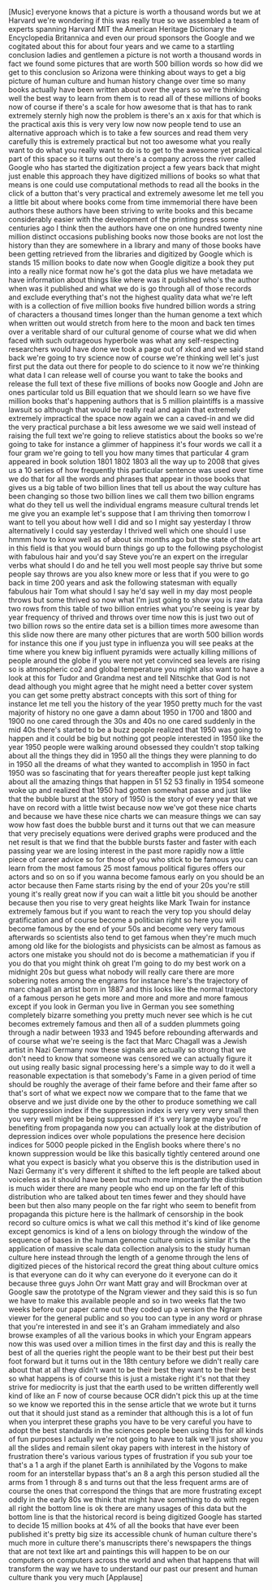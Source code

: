 
[Music]
everyone knows that a picture is worth a
thousand words but we at Harvard we&#39;re
wondering if this was really true so we
assembled a team of experts spanning
Harvard MIT the American Heritage
Dictionary the Encyclopedia Britannica
and even our proud sponsors the Google
and we cogitated about this for about
four years and we came to a startling
conclusion ladies and gentlemen a
picture is not worth a thousand words in
fact we found some pictures that are
worth 500 billion words so how did we
get to this conclusion
so Arizona were thinking about ways to
get a big picture of human culture and
human history change over time so many
books actually have been written about
over the years so we&#39;re thinking well
the best way to learn from them is to
read all of these millions of books now
of course if there&#39;s a scale for how
awesome that is that has to rank
extremely sternly high now the problem
is there&#39;s an x axis for that which is
the practical axis this is very very low
now now people tend to use an
alternative approach which is to take a
few sources and read them very carefully
this is extremely practical but not too
awesome what you really want to do what
you really want to do is to get to the
awesome yet practical part of this space
so it turns out there&#39;s a company across
the river called Google who has started
the digitization project a few years
back that might just enable this
approach they have digitized millions of
books so what that means is one could
use computational methods to read all
the books in the click of a button
that&#39;s very practical and extremely
awesome
let me tell you a little bit about where
books come from time immemorial
there have been authors these authors
have been striving to write books and
this became considerably easier with the
development of the printing press some
centuries ago I think then the authors
have one on one hundred twenty nine
million distinct occasions publishing
books now those books are not lost the
history than they are somewhere in a
library and many of those books have
been getting retrieved from the
libraries and digitized by Google which
is stands 15 million books to date now
when Google digitize a book they put
into a really nice format now he&#39;s got
the data plus we have metadata we have
information about things like where was
it published who&#39;s the author when was
it published and what we do is go
through all of those records and exclude
everything that&#39;s not the highest
quality data what we&#39;re left with is a
collection of five million books five
hundred billion words a string of
characters a thousand times longer than
the human genome a text which when
written out would stretch from here to
the moon and back ten times over a
veritable shard of our cultural genome
of course what we did when faced with
such outrageous hyperbole was what any
self-respecting researchers would have
done
we took a page out of xkcd and we said
stand back we&#39;re going to try science
now of course we&#39;re thinking well let&#39;s
just first put the data out there for
people to do science to it now we&#39;re
thinking what data I can release well of
course you want to take the books and
release the full text of these five
millions of books now Google and John
are ones particular told us Bill
equation that we should learn so we have
five million books that&#39;s happening
authors that is 5 million plaintiffs is
a massive lawsuit so although that would
be really real and again that extremely
extremely impractical the space now
again we can a caved-in and we did the
very practical purchase a bit less
awesome we we said well instead of
raising the full text we&#39;re going to
relieve statistics about the books so
we&#39;re going to take for instance a
glimmer of happiness it&#39;s four words we
call it a four gram we&#39;re going to tell
you how many times that particular 4
gram appeared in book solution 1801 1802
1803 all the way up to 2008 that gives
us a 10 series of how frequently this
particular sentence was used over time
we do that for all the words and phrases
that appear in those books that gives us
a big table of two billion lines that
tell us about the way culture has been
changing so those two billion lines we
call them two billion engrams
what do they tell us well the individual
engrams measure cultural trends let me
give you an example let&#39;s suppose that I
am thriving then tomorrow I want to tell
you about how well I did and so I might
say yesterday I throw alternatively I
could say yesterday I thrived well which
one should I use hmmm how to know well
as of about six months ago but the state
of the art in this field is that you
would burn things go up to the following
psychologist with fabulous hair and
you&#39;d say
Steve you&#39;re an expert on the irregular
verbs what should I do and he tell you
well most people say thrive but some
people say throws are you also knew more
or less that if you were to go back in
time 200 years and ask the following
statesman with equally fabulous hair Tom
what should I say he&#39;d say well in my
day most people throws but some thrived
so now what I&#39;m just going to show you
is raw data two rows from this table of
two billion entries
what you&#39;re seeing is year by year
frequency of thrived and throws over
time now this is just two out of two
billion rows so the entire data set is a
billion times more awesome than this
slide now there are many other pictures
that are worth 500 billion words for
instance this one if you just type in
influenza you will see peaks at the time
where you knew big influent pyramids
were actually killing millions of people
around the globe if you were not yet
convinced sea levels are rising so is
atmospheric co2 and global temperature
you might also want to have a look at
this for Tudor and Grandma nest and tell
Nitschke that God is not dead although
you might agree that he might need a
better cover system you can get some
pretty abstract concepts with this sort
of thing for instance let me tell you
the history of the year 1950 pretty much
for the vast majority of history no one
gave a damn about 1950 in 1700 and 1800
and 1900 no one cared
through the 30s and 40s no one cared
suddenly in the mid 40s
there&#39;s started to be a buzz people
realized that 1950 was going to happen
and it could be big but nothing got
people interested in 1950 like the year
1950 people were walking around obsessed
they couldn&#39;t stop talking about all the
things they did in 1950 all the things
they were planning to do in 1950 all the
dreams of what they wanted to accomplish
in 1950 in fact 1950 was so fascinating
that for years thereafter people just
kept talking about all the amazing
things that happen in 51 52 53 finally
in 1954 someone woke up and realized
that 1950 had gotten somewhat passe and
just like that the bubble burst at the
story of 1950 is the story of every year
that we have on record with a little
twist because now we&#39;ve got these nice
charts and because we have these nice
charts we can measure things we can say
wow how fast does the bubble burst and
it turns out that we can measure that
very precisely equations were derived
graphs were produced and the net result
is that we find that the bubble bursts
faster and faster with each passing year
we are losing interest in the past more
rapidly now a little piece of career
advice so for those of you who stick to
be famous you can learn from the most
famous 25 most famous political figures
offers our actors and so on so if you
wanna become famous early on you should
be an actor because then Fame starts
rising by the end of your 20s you&#39;re
still young it&#39;s really great now if you
can wait a little bit
you should be another because then you
rise to very great heights like Mark
Twain for instance extremely famous but
if you want to reach the very top you
should delay gratification and of course
become a politician right so here you
will become famous by the end of your
50s and become very very famous
afterwards so scientists also tend to
get famous when they&#39;re much much among
old
like for the biologists and physicists
can be almost as famous as actors one
mistake you should not do is become a
mathematician
if you if you do that you might think oh
great I&#39;m going to do my best work on a
midnight 20s but guess what nobody will
really care
there are more sobering notes among the
engrams for instance here&#39;s the
trajectory of marc chagall an artist
born in 1887 and this looks like the
normal trajectory of a famous person he
gets more and more and more and more
famous except if you look in German you
live in German you see something
completely bizarre something you pretty
much never see which is he cut becomes
extremely famous and then all of a
sudden plummets going through a nadir
between 1933 and 1945 before rebounding
afterwards and of course what we&#39;re
seeing is the fact that Marc Chagall was
a Jewish artist in Nazi Germany now
these signals are actually so strong
that we don&#39;t need to know that someone
was censored we can actually figure it
out using really basic signal processing
here&#39;s a simple way to do it well a
reasonable expectation is that
somebody&#39;s Fame in a given period of
time should be roughly the average of
their fame before and their fame after
so that&#39;s sort of what we expect now we
compare that to the fame that we observe
and we just divide one by the other to
produce something we call the
suppression index if the suppression
index is very very very small then you
very well might be being suppressed if
it&#39;s very large
maybe you&#39;re benefiting from propaganda
now you can actually look at the
distribution of depression indices over
whole populations the presence here
decision indices for 5000 people picked
in the English books where there&#39;s no
known suppression would be like this
basically tightly centered around one
what you expect is basicly what you
observe this is the distribution used in
Nazi Germany it&#39;s very different it
shifted to the left
people are talked about voiceless as it
should have been but much more
importantly the distribution is much
wider there are many people who end up
on the far left of this distribution who
are talked about ten times fewer and
they should have been but then also many
people on the far right who seem to
benefit from propaganda this picture
here is the hallmark of censorship in
the book record so culture omics is what
we call this method it&#39;s kind of like
genome except genomics is kind of a lens
on biology through the window of the
sequence of bases in the human genome
culture omics is similar it&#39;s the
application of massive scale data
collection analysis to the study
human culture here instead through the
length of a genome through the lens of
digitized pieces of the historical
record the great thing about culture
omics is that everyone can do it why can
everyone do it everyone can do it
because three guys John Orr want Matt
gray and will Brockman over at Google
saw the prototype of the Ngram viewer
and they said this is so fun we have to
make this available people and so in two
weeks flat the two weeks before our
paper came out they coded up a version
the Ngram viewer for the general public
and so you too can type in any word or
phrase that you&#39;re interested in and see
it&#39;s an Graham immediately and also
browse examples of all the various books
in which your Engram appears now this
was used over a million times in the
first day and this is really the best of
all the queries right the people want to
be their best put their best foot
forward but it turns out in the 18th
century before we didn&#39;t really care
about that at all they didn&#39;t want to be
their best they want to be their best so
what happens is of course this is just a
mistake right it&#39;s not that they strive
for mediocrity is just that the earth
used to be written differently well kind
of like an F now of course because OCR
didn&#39;t pick this up at the time so we
know we reported this in the sense
article that we wrote but it turns out
that it should just stand as a reminder
that although this is a lot of fun when
you interpret these graphs you have to
be very careful you have to adopt the
best standards in the sciences people
been using this for all kinds of fun
purposes
I actually we&#39;re not going to have to
talk we&#39;ll just show you all the slides
and remain silent okay papers with
interest in the history of frustration
there&#39;s various various types of
frustration if you sub your toe that&#39;s a
1 a argh if the planet Earth is
annihilated by the Vogons to make room
for an interstellar bypass that&#39;s an 8 a
argh
this person studied all the arms from 1
through 8 s and turns out that the less
frequent arms are of course the ones
that correspond the things that are more
frustrating except oddly in the early
80s we think that might have something
to do with regen all right the bottom
line is ok there are many usages of this
data but the bottom line is that the
historical record is being digitized
Google has started to decide 15 million
books at 4% of all the books that have
ever been published it&#39;s pretty big size
its accessible chunk of human culture
there&#39;s much more in culture there&#39;s
manuscripts there&#39;s newspapers the
things that are not text like art and
paintings this will happen to be on our
computers on computers across the world
and when that happens that will
transform the way we have to understand
our past our present and human culture
thank you very much
[Applause]

